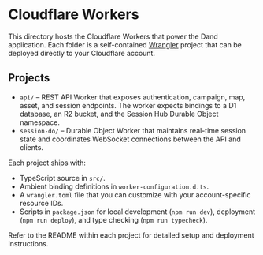 # Cloudflare Workers

This directory hosts the Cloudflare Workers that power the Dand application. Each folder is a self-contained [Wrangler](https://developers.cloudflare.com/workers/wrangler/) project that can be deployed directly to your Cloudflare account.

## Projects

- `api/` – REST API Worker that exposes authentication, campaign, map, asset, and session endpoints. The worker expects bindings to a D1 database, an R2 bucket, and the Session Hub Durable Object namespace.
- `session-do/` – Durable Object Worker that maintains real-time session state and coordinates WebSocket connections between the API and clients.

Each project ships with:

- TypeScript source in `src/`.
- Ambient binding definitions in `worker-configuration.d.ts`.
- A `wrangler.toml` file that you can customize with your account-specific resource IDs.
- Scripts in `package.json` for local development (`npm run dev`), deployment (`npm run deploy`), and type checking (`npm run typecheck`).

Refer to the README within each project for detailed setup and deployment instructions.
